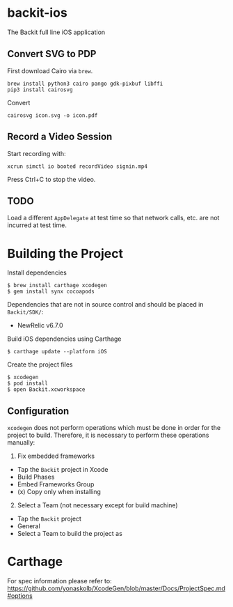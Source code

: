 # backit-ios

The Backit full line iOS application

## Convert SVG to PDP

First download Cairo via `brew`.

```
brew install python3 cairo pango gdk-pixbuf libffi
pip3 install cairosvg
```

Convert

```
cairosvg icon.svg -o icon.pdf
```

## Record a Video Session

Start recording with:

```
xcrun simctl io booted recordVideo signin.mp4
```

Press Ctrl+C to stop the video.

## TODO

Load a different `AppDelegate` at test time so that network calls, etc. are not incurred at test time.

# Building the Project

Install dependencies
```
$ brew install carthage xcodegen
$ gem install synx cocoapods
```

Dependencies that are not in source control and should be placed in `Backit/SDK/`:
- NewRelic v6.7.0

Build iOS dependencies using Carthage
```
$ carthage update --platform iOS
```

Create the project files
```
$ xcodegen
$ pod install
$ open Backit.xcworkspace
```

## Configuration

`xcodegen` does not perform operations which must be done in order for the project to build. Therefore, it is necessary to perform these operations manually:

1. Fix embedded frameworks
- Tap the `Backit` project in Xcode
- Build Phases
- Embed Frameworks Group
- (x) Copy only when installing

2. Select a Team (not necessary except for build machine)
- Tap the `Backit` project
- General
- Select a Team to build the project as

# Carthage

For spec information please refer to: https://github.com/yonaskolb/XcodeGen/blob/master/Docs/ProjectSpec.md#options
